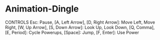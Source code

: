 # Animation-Dingle

CONTROLS
Esc: Pause,
[A, Left Arrow], [D, Right Arrow]: Move Left, Move Right,
[W, Up Arrow], [S, Down Arrow]: Look Up, Look Down,
[Q, Comma], [E, Period]: Cycle Powerups,
[Space]: Jump,
[F, Enter]: Use Power